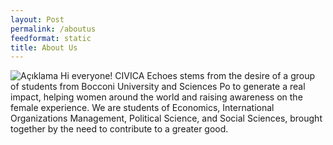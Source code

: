 ```yaml
---
layout: Post
permalink: /aboutus
feedformat: static
title: About Us
---
```





<img src="civica.png" alt="Açıklama">
Hi everyone!
CIVICA Echoes stems from the desire of a group of students from Bocconi University
and Sciences Po to generate a real impact, helping women around the world and
raising awareness on the female experience. We are students of Economics,
International Organizations Management, Political Science, and Social Sciences,
brought together by the need to contribute to a greater good.